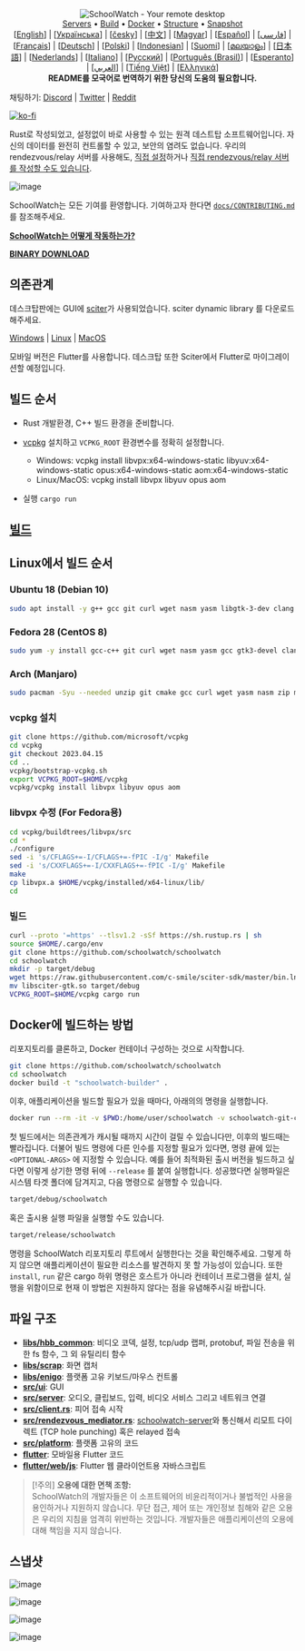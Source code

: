 <p align="center">
  <img src="../res/logo-header.svg" alt="SchoolWatch - Your remote desktop"><br>
  <a href="#free-public-servers">Servers</a> •
  <a href="#raw-steps-to-build">Build</a> •
  <a href="#how-to-build-with-docker">Docker</a> •
  <a href="#file-structure">Structure</a> •
  <a href="#snapshot">Snapshot</a><br>
  [<a href="../README.md">English</a>] | [<a href="README-UA.md">Українська</a>] | [<a href="README-CS.md">česky</a>] | [<a href="README-ZH.md">中文</a>] | [<a href="README-HU.md">Magyar</a>] | [<a href="README-ES.md">Español</a>] | [<a href="README-FA.md">فارسی</a>] | [<a href="README-FR.md">Français</a>] | [<a href="README-DE.md">Deutsch</a>] | [<a href="README-PL.md">Polski</a>] | [<a href="README-ID.md">Indonesian</a>] | [<a href="README-FI.md">Suomi</a>] | [<a href="README-ML.md">മലയാളം</a>] | [<a href="README-JP.md">日本語</a>] | [<a href="README-NL.md">Nederlands</a>] | [<a href="README-IT.md">Italiano</a>] | [<a href="README-RU.md">Русский</a>] | [<a href="README-PTBR.md">Português (Brasil)</a>] | [<a href="README-EO.md">Esperanto</a>] | [<a href="README-AR.md">العربي</a>] | [<a href="README-VN.md">Tiếng Việt</a>] | [<a href="README-GR.md">Ελληνικά</a>]<br>
  <b>README를 모국어로 번역하기 위한 당신의 도움의 필요합니다.</b>
</p>

채팅하기: [Discord](https://discord.gg/nDceKgxnkV) | [Twitter](https://twitter.com/schoolwatch) | [Reddit](https://www.reddit.com/r/schoolwatch)


[![ko-fi](https://ko-fi.com/img/githubbutton_sm.svg)](https://ko-fi.com/I2I04VU09)

Rust로 작성되었고, 설정없이 바로 사용할 수 있는 원격 데스트탑 소프트웨어입니다. 자신의 데이터를 완전히 컨트롤할 수 있고, 보안의 염려도 없습니다. 우리의 rendezvous/relay 서버를 사용해도, [직접 설정](https://schoolwatch.com/server)하거나 [직접 rendezvous/relay 서버를 작성할 수도 있습니다](https://github.com/schoolwatch/schoolwatch-server-demo).

![image](https://user-images.githubusercontent.com/71636191/171661982-430285f0-2e12-4b1d-9957-4a58e375304d.png)

SchoolWatch는 모든 기여를 환영합니다. 기여하고자 한다면 [`docs/CONTRIBUTING.md`](CONTRIBUTING.md)를 참조해주세요.

[**SchoolWatch는 어떻게 작동하는가?**](https://github.com/schoolwatch/schoolwatch/wiki/How-does-SchoolWatch-work%3F)

[**BINARY DOWNLOAD**](https://github.com/schoolwatch/schoolwatch/releases)

## 의존관계

데스크탑판에는 GUI에 [sciter](https://sciter.com/)가 사용되었습니다. sciter dynamic library 를 다운로드해주세요. 

[Windows](https://raw.githubusercontent.com/c-smile/sciter-sdk/master/bin.win/x64/sciter.dll) |
[Linux](https://raw.githubusercontent.com/c-smile/sciter-sdk/master/bin.lnx/x64/libsciter-gtk.so) |
[MacOS](https://raw.githubusercontent.com/c-smile/sciter-sdk/master/bin.osx/libsciter.dylib)

모바일 버전은 Flutter를 사용합니다. 데스크탑 또한 Sciter에서 Flutter로 마이그레이션할 예정입니다.

## 빌드 순서

- Rust 개발환경, C++ 빌드 환경을 준비합니다.

- [vcpkg](https://github.com/microsoft/vcpkg) 설치하고 `VCPKG_ROOT` 환경변수를 정확히 설정합니다.

  - Windows: vcpkg install libvpx:x64-windows-static libyuv:x64-windows-static opus:x64-windows-static aom:x64-windows-static
  - Linux/MacOS: vcpkg install libvpx libyuv opus aom

- 실행 `cargo run`

## [빌드](https://schoolwatch.com/docs/en/dev/build/)

## Linux에서 빌드 순서

### Ubuntu 18 (Debian 10)

```sh
sudo apt install -y g++ gcc git curl wget nasm yasm libgtk-3-dev clang libxcb-randr0-dev libxdo-dev libxfixes-dev libxcb-shape0-dev libxcb-xfixes0-dev libasound2-dev libpulse-dev cmake
```

### Fedora 28 (CentOS 8)

```sh
sudo yum -y install gcc-c++ git curl wget nasm yasm gcc gtk3-devel clang libxcb-devel libxdo-devel libXfixes-devel pulseaudio-libs-devel cmake alsa-lib-devel
```

### Arch (Manjaro)

```sh
sudo pacman -Syu --needed unzip git cmake gcc curl wget yasm nasm zip make pkg-config clang gtk3 xdotool libxcb libxfixes alsa-lib pipewire
```

### vcpkg 설치

```sh
git clone https://github.com/microsoft/vcpkg
cd vcpkg
git checkout 2023.04.15
cd ..
vcpkg/bootstrap-vcpkg.sh
export VCPKG_ROOT=$HOME/vcpkg
vcpkg/vcpkg install libvpx libyuv opus aom
```

### libvpx 수정 (For Fedora용)

```sh
cd vcpkg/buildtrees/libvpx/src
cd *
./configure
sed -i 's/CFLAGS+=-I/CFLAGS+=-fPIC -I/g' Makefile
sed -i 's/CXXFLAGS+=-I/CXXFLAGS+=-fPIC -I/g' Makefile
make
cp libvpx.a $HOME/vcpkg/installed/x64-linux/lib/
cd
```

### 빌드

```sh
curl --proto '=https' --tlsv1.2 -sSf https://sh.rustup.rs | sh
source $HOME/.cargo/env
git clone https://github.com/schoolwatch/schoolwatch
cd schoolwatch
mkdir -p target/debug
wget https://raw.githubusercontent.com/c-smile/sciter-sdk/master/bin.lnx/x64/libsciter-gtk.so
mv libsciter-gtk.so target/debug
VCPKG_ROOT=$HOME/vcpkg cargo run
```

## Docker에 빌드하는 방법

리포지토리를 클론하고, Docker 컨테이너 구성하는 것으로 시작합니다.

```sh
git clone https://github.com/schoolwatch/schoolwatch
cd schoolwatch
docker build -t "schoolwatch-builder" .
```

이후, 애플리케이션을 빌드할 필요가 있을 때마다, 아래의의 명령을 실행합니다.

```sh
docker run --rm -it -v $PWD:/home/user/schoolwatch -v schoolwatch-git-cache:/home/user/.cargo/git -v schoolwatch-registry-cache:/home/user/.cargo/registry -e PUID="$(id -u)" -e PGID="$(id -g)" schoolwatch-builder
```

첫 빌드에서는 의존관계가 캐시될 때까지 시간이 걸릴 수 있습니다만, 이후의 빌드때는 빨라집니다. 더불어 빌드 명령에 다른 인수를 지정할 필요가 있다면, 명령 끝에 있는 `<OPTIONAL-ARGS>` 에 지정할 수 있습니다. 예를 들어 최적화된 출시 버전을 빌드하고 싶다면 이렇게 상기한 명령 뒤에 `--release` 를 붙여 실행합니다. 성공했다면 실행파일은 시스템 타겟 폴더에 담겨지고, 다음 명령으로 실행할 수 있습니다.

```sh
target/debug/schoolwatch
```

혹은 출시용 실행 파일을 실행할 수도 있습니다.

```sh
target/release/schoolwatch
```

명령을 SchoolWatch 리포지토리 루트에서 실행한다는 것을 확인해주세요. 그렇게 하지 않으면 애플리케이션이 필요한 리소스를 발견하지 못 할 가능성이 있습니다. 또한 `install`, `run` 같은 cargo 하위 명령은 호스트가 아니라 컨테이너 프로그램을 설치, 실행을 위함이므로 현재 이 방법은 지원하지 않다는 점을 유념해주시길 바랍니다.

## 파일 구조

- **[libs/hbb_common](https://github.com/schoolwatch/schoolwatch/tree/master/libs/hbb_common)**: 비디오 코덱, 설정, tcp/udp 랩퍼, protobuf, 파일 전송을 위한 fs 함수, 그 외 유틸리티 함수
- **[libs/scrap](https://github.com/schoolwatch/schoolwatch/tree/master/libs/scrap)**: 화면 캡처
- **[libs/enigo](https://github.com/schoolwatch/schoolwatch/tree/master/libs/enigo)**: 플랫폼 고유 키보드/마우스 컨트롤
- **[src/ui](https://github.com/schoolwatch/schoolwatch/tree/master/src/ui)**: GUI
- **[src/server](https://github.com/schoolwatch/schoolwatch/tree/master/src/server)**: 오디오, 클립보드, 입력, 비디오 서비스 그리고 네트워크 연결
- **[src/client.rs](https://github.com/schoolwatch/schoolwatch/tree/master/src/client.rs)**: 피어 접속 시작
- **[src/rendezvous_mediator.rs](https://github.com/schoolwatch/schoolwatch/tree/master/src/rendezvous_mediator.rs)**: [schoolwatch-server](https://github.com/schoolwatch/schoolwatch-server)와 통신해서 리모트 다이렉트 (TCP hole punching) 혹은 relayed 접속
- **[src/platform](https://github.com/schoolwatch/schoolwatch/tree/master/src/platform)**: 플랫폼 고유의 코드
- **[flutter](https://github.com/schoolwatch/schoolwatch/tree/master/flutter)**: 모바일용 Flutter 코드
- **[flutter/web/js](https://github.com/schoolwatch/schoolwatch/tree/master/flutter/web/js)**: Flutter 웹 클라이언트용 자바스크립트

> [!주의]
> **오용에 대한 면책 조항:** <br>
> SchoolWatch의 개발자들은 이 소프트웨어의 비윤리적이거나 불법적인 사용을 용인하거나 지원하지 않습니다. 무단 접근, 제어 또는 개인정보 침해와 같은 오용은 우리의 지침을 엄격히 위반하는 것입니다. 개발자들은 애플리케이션의 오용에 대해 책임을 지지 않습니다.

## 스냅샷

![image](https://user-images.githubusercontent.com/71636191/113112362-ae4deb80-923b-11eb-957d-ff88daad4f06.png)

![image](https://user-images.githubusercontent.com/71636191/113112619-f705a480-923b-11eb-911d-97e984ef52b6.png)

![image](https://user-images.githubusercontent.com/71636191/113112857-3fbd5d80-923c-11eb-9836-768325faf906.png)

![image](https://user-images.githubusercontent.com/71636191/135385039-38fdbd72-379a-422d-b97f-33df71fb1cec.png)

